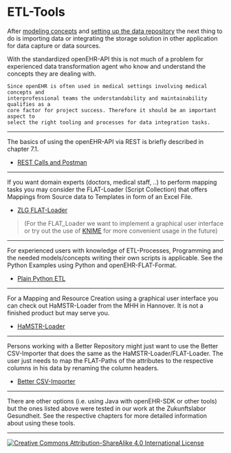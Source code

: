 # ETL-Tools

After [modeling concepts](./openehr_details/modelling_and_reviews.md) and [setting up the data repository](./openehr_repository.md) the next thing to do is importing data or integrating the storage solution in other application for data capture or data sources.

With the standardized openEHR-API this is not much of a problem for experienced data transformation agent who know and understand the concepts they are dealing with.

```
Since openEHR is often used in medical settings involving medical concepts and 
interprofessional teams the understandability and maintainability qualifies as a 
core factor for project success. Therefore it should be an important aspect to 
select the right tooling and processes for data integration tasks.
```

---
The basics of using the openEHR-API via REST is briefly described in chapter 7.1.
- [REST Calls and Postman](./etl_tools/rest_calls.md)

---
If you want domain experts (doctors, medical staff, ..) to perform mapping tasks you may consider the FLAT-Loader (Script Collection) that offers Mappings from Source data to Templates in form of an Excel File.  

- [ZLG FLAT-Loader](./etl_tools/flat_loader.md)

> (For the FLAT_Loader we want to implement a graphical user interface or try out the use of [KNIME](https://www.knime.com/getting-started-guide) for more convenient usage in the future)

---
For experienced users with knowledge of ETL-Processes, Programming and the needed models/concepts writing their own scripts is applicable. See the Python Examples using Python and openEHR-FLAT-Format.

- [Plain Python ETL](./etl_tools/plain_python_etl.md)

---
For a Mapping and Resource Creation using a graphical user interface you can check out HaMSTR-Loader from the MHH in Hannover. It is not a finished product but may serve you.

- [HaMSTR-Loader](./etl_tools/hamstr_loader.md)

---
Persons working with a Better Repository might just want to use the Better CSV-Importer that does the same as the HaMSTR-Loader/FLAT-Loader. The user just needs to map the FLAT-Paths of the attributes to the respective columns in his data by renaming the column headers.

- [Better CSV-Importer](./etl_tools/better-import.md)

---
There are other options (i.e. using Java with openEHR-SDK or other tools) but the ones listed above were tested in our work at the Zukunftslabor Gesundheit. See the respective chapters for more detailed information about using these tools.

---
[![Creative Commons Attribution-ShareAlike 4.0 International License](https://i.creativecommons.org/l/by-sa/4.0/88x31.png "Creative Commons Attribution-ShareAlike 4.0 International License")](http://creativecommons.org/licenses/by-sa/4.0/)